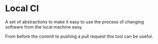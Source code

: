 # Local CI

A set of abstractions to make it easy to use the process of changing software from the local machine easy.

From before the commit to pushing a pull request this tool can be useful.
